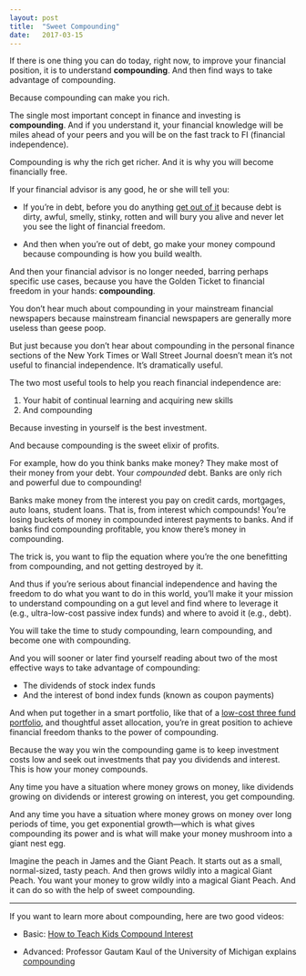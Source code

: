 ```yaml
---
layout: post
title:  "Sweet Compounding"
date:   2017-03-15
---
```


If there is one thing you can do today, right now, to improve your financial position, it is to understand **compounding**. And then find ways to take advantage of compounding.

Because compounding can make you rich.

The single most important concept in finance and investing is **compounding**. And if you understand it, your financial knowledge will be miles ahead of your peers and you will be on the fast track to FI (financial independence).

Compounding is why the rich get richer. And it is why you will become financially free.

If your financial advisor is any good, he or she will tell you:

* If you’re in debt, before you do anything [get out of it](http://www.mrmoneymustache.com/2012/04/18/news-flash-your-debt-is-an-emergency/) because debt is dirty, awful, smelly, stinky, rotten and will bury you alive and never let you see the light of financial freedom.

* And then when you’re out of debt, go make your money compound because compounding is how you build wealth.

And then your financial advisor is no longer needed, barring perhaps specific use cases, because you have the Golden Ticket to financial freedom in your hands: **compounding**.

You don’t hear much about compounding in your mainstream financial newspapers because mainstream financial newspapers are generally more useless than geese poop.

But just because you don’t hear about compounding in the personal finance sections of the New York Times or Wall Street Journal doesn’t mean it’s not useful to financial independence. It’s dramatically useful.

The two most useful tools to help you reach financial independence are:

1. Your habit of continual learning and acquiring new skills
2. And compounding

Because investing in yourself is the best investment.

And because compounding is the sweet elixir of profits.

For example, how do you think banks make money? They make most of their money from your debt. Your *compounded* debt. Banks are only rich and powerful due to compounding!

Banks make money from the interest you pay on credit cards, mortgages, auto loans, student loans. That is, from interest which compounds! You’re losing buckets of money in compounded interest payments to banks. And if banks find compounding profitable, you know there’s money in compounding.

The trick is, you want to flip the equation where you’re the one benefitting from compounding, and not getting destroyed by it.

And thus if you’re serious about financial independence and having the freedom to do what you want to do in this world, you’ll make it your mission to understand compounding on a gut level and find where to leverage it (e.g., ultra-low-cost passive index funds) and where to avoid it (e.g., debt).

You will take the time to study compounding, learn compounding, and become one with compounding.

And you will sooner or later find yourself reading about two of the most effective ways to take advantage of compounding:

* The dividends of stock index funds
* And the interest of bond index funds (known as coupon payments)

And when put together in a smart portfolio, like that of a [low-cost three fund portfolio](https://www.bogleheads.org/wiki/Three-fund_portfolio), and thoughtful asset allocation, you’re in great position to achieve financial freedom thanks to the power of compounding.

Because the way you win the compounding game is to keep investment costs low and seek out investments that pay you dividends and interest. This is how your money compounds.

Any time you have a situation where money grows on money, like dividends growing on dividends or interest growing on interest, you get compounding.

And any time you have a situation where money grows on money over long periods of time, you get exponential growth—which is what gives compounding its power and is what will make your money mushroom into a giant nest egg.

Imagine the peach in James and the Giant Peach. It starts out as a small, normal-sized, tasty peach. And then grows wildly into a magical Giant Peach. You want your money to grow wildly into a magical Giant Peach. And it can do so with the help of sweet compounding.

<hr>

If you want to learn more about compounding, here are two good videos:

* Basic: [How to Teach Kids Compound Interest](https://www.youtube.com/watch?v=evDHk7g8SOM&list=PL7CecPdjU3lxEmzuQyQsoLdpgVEuozd5t&index=7)

* Advanced: Professor Gautam Kaul of the University of Michigan explains [compounding](https://www.youtube.com/watch?v=haqlnItechw&index=16&list=PL07D40483B1BE4B4C)
